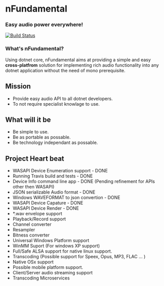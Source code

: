# nFundamental
### Easy audio power everywhere!

[![Build Status](https://travis-ci.org/jamesjharper/nFundamental.svg?branch=master)](https://travis-ci.org/jamesjharper/nFundamental)


### What's nFundamental?

Using dotnet core, nFundamental aims at providing a simple and easy **cross-platfrom** solution for implementing rich audio functionality into any dotnet application without the need of mono prerequisite.  

## Mission
  - Provide easy audio API to all dotnet developers.
  - To not require specialist knowlage to use.

## What will it be
  - Be simple to use.
  - Be as portable as possable.
  - Be technology independant as possable. 

## Project Heart beat 

  - WASAPI Device Enumeration support       - DONE
  - Running Travis build and tests          - DONE
  - Device Info command line app            - DONE (Pending refinement for APIs other then WASAPI)
  - JSON serializable Audio format          - DONE
  - Windows WAVEFORMAT to json convertion   - DONE
  - WASAPI Device Capature                  - DONE
  - WASAPI Device Render                    - DONE
  - *.wav envelope support 
  - Playback/Record support
  - Channel converter
  - Resampler
  - Bitness converter
  - Universal Windows Platform support
  - WinMM Suport (For windows XP support)
  - Full/Safe ALSA support for native linux support.
  - Transcoding (Possible support for Speex, Opus, MP3, FLAC ... )
  - Native OSx support
  - Possible mobile platform support.
  - Client/Server audio streaming support
  - Transcoding Microservices 
